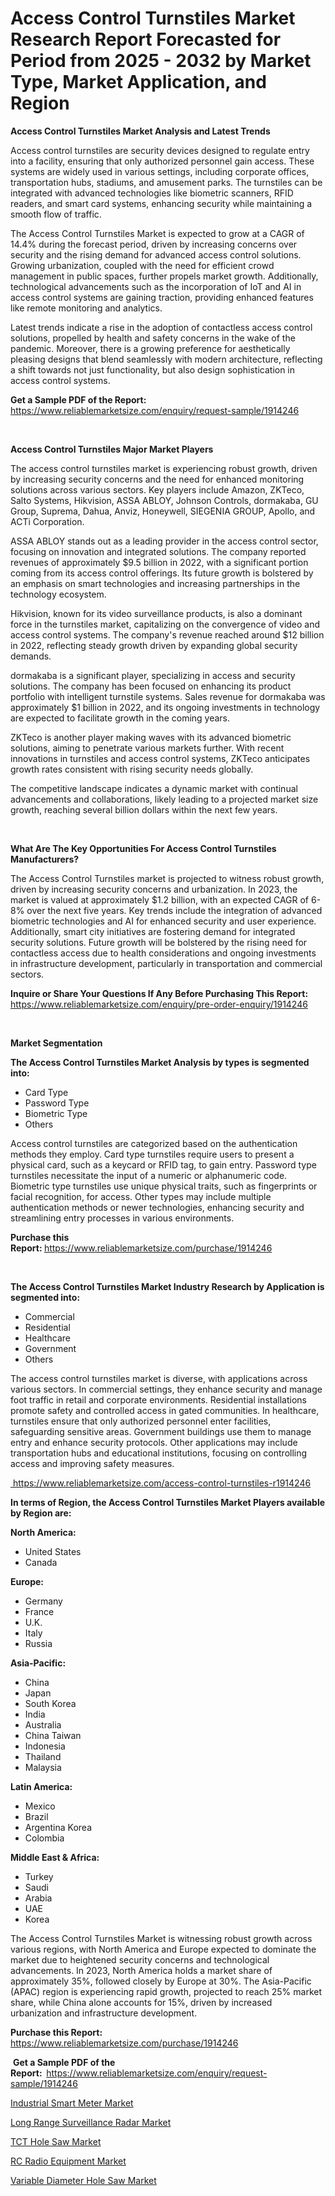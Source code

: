 <p><h1>Access Control Turnstiles Market Research Report Forecasted for Period from 2025 -  2032 by Market Type, Market Application, and Region</h1></p><p><strong>Access Control Turnstiles Market Analysis and Latest Trends</strong></p>
<p><p>Access control turnstiles are security devices designed to regulate entry into a facility, ensuring that only authorized personnel gain access. These systems are widely used in various settings, including corporate offices, transportation hubs, stadiums, and amusement parks. The turnstiles can be integrated with advanced technologies like biometric scanners, RFID readers, and smart card systems, enhancing security while maintaining a smooth flow of traffic.</p><p>The Access Control Turnstiles Market is expected to grow at a CAGR of 14.4% during the forecast period, driven by increasing concerns over security and the rising demand for advanced access control solutions. Growing urbanization, coupled with the need for efficient crowd management in public spaces, further propels market growth. Additionally, technological advancements such as the incorporation of IoT and AI in access control systems are gaining traction, providing enhanced features like remote monitoring and analytics.</p><p>Latest trends indicate a rise in the adoption of contactless access control solutions, propelled by health and safety concerns in the wake of the pandemic. Moreover, there is a growing preference for aesthetically pleasing designs that blend seamlessly with modern architecture, reflecting a shift towards not just functionality, but also design sophistication in access control systems.</p></p>
<p><strong>Get a Sample PDF of the Report:&nbsp;</strong> <a href="https://www.reliablemarketsize.com/enquiry/request-sample/1914246?utm_campaign=1888&utm_medium=2&utm_source=Github&utm_content=ia&utm_term=10042025&utm_id=access-control-turnstiles">https://www.reliablemarketsize.com/enquiry/request-sample/1914246</a></p>
<p>&nbsp;</p>
<p><strong>Access Control Turnstiles Major Market Players</strong></p>
<p><p>The access control turnstiles market is experiencing robust growth, driven by increasing security concerns and the need for enhanced monitoring solutions across various sectors. Key players include Amazon, ZKTeco, Salto Systems, Hikvision, ASSA ABLOY, Johnson Controls, dormakaba, GU Group, Suprema, Dahua, Anviz, Honeywell, SIEGENIA GROUP, Apollo, and ACTi Corporation.</p><p>ASSA ABLOY stands out as a leading provider in the access control sector, focusing on innovation and integrated solutions. The company reported revenues of approximately $9.5 billion in 2022, with a significant portion coming from its access control offerings. Its future growth is bolstered by an emphasis on smart technologies and increasing partnerships in the technology ecosystem.</p><p>Hikvision, known for its video surveillance products, is also a dominant force in the turnstiles market, capitalizing on the convergence of video and access control systems. The company's revenue reached around $12 billion in 2022, reflecting steady growth driven by expanding global security demands.</p><p>dormakaba is a significant player, specializing in access and security solutions. The company has been focused on enhancing its product portfolio with intelligent turnstile systems. Sales revenue for dormakaba was approximately $1 billion in 2022, and its ongoing investments in technology are expected to facilitate growth in the coming years.</p><p>ZKTeco is another player making waves with its advanced biometric solutions, aiming to penetrate various markets further. With recent innovations in turnstiles and access control systems, ZKTeco anticipates growth rates consistent with rising security needs globally.</p><p>The competitive landscape indicates a dynamic market with continual advancements and collaborations, likely leading to a projected market size growth, reaching several billion dollars within the next few years.</p></p>
<p>&nbsp;</p>
<p><strong>What Are The Key Opportunities For Access Control Turnstiles Manufacturers?</strong></p>
<p><p>The Access Control Turnstiles market is projected to witness robust growth, driven by increasing security concerns and urbanization. In 2023, the market is valued at approximately $1.2 billion, with an expected CAGR of 6-8% over the next five years. Key trends include the integration of advanced biometric technologies and AI for enhanced security and user experience. Additionally, smart city initiatives are fostering demand for integrated security solutions. Future growth will be bolstered by the rising need for contactless access due to health considerations and ongoing investments in infrastructure development, particularly in transportation and commercial sectors.</p></p>
<p><strong>Inquire or Share Your Questions If Any Before Purchasing This Report:</strong> <a href="https://www.reliablemarketsize.com/enquiry/pre-order-enquiry/1914246?utm_campaign=1888&utm_medium=2&utm_source=Github&utm_content=ia&utm_term=10042025&utm_id=access-control-turnstiles">https://www.reliablemarketsize.com/enquiry/pre-order-enquiry/1914246</a></p>
<p>&nbsp;</p>
<p><strong>Market Segmentation</strong></p>
<p><strong>The Access Control Turnstiles Market Analysis by types is segmented into:</strong></p>
<p><ul><li>Card Type</li><li>Password Type</li><li>Biometric Type</li><li>Others</li></ul></p>
<p><p>Access control turnstiles are categorized based on the authentication methods they employ. Card type turnstiles require users to present a physical card, such as a keycard or RFID tag, to gain entry. Password type turnstiles necessitate the input of a numeric or alphanumeric code. Biometric type turnstiles use unique physical traits, such as fingerprints or facial recognition, for access. Other types may include multiple authentication methods or newer technologies, enhancing security and streamlining entry processes in various environments.</p></p>
<p><strong>Purchase this Report:&nbsp;</strong><a href="https://www.reliablemarketsize.com/purchase/1914246?utm_campaign=1888&utm_medium=2&utm_source=Github&utm_content=ia&utm_term=10042025&utm_id=access-control-turnstiles">https://www.reliablemarketsize.com/purchase/1914246</a></p>
<p>&nbsp;</p>
<p><strong>The Access Control Turnstiles Market Industry Research by Application is segmented into:</strong></p>
<p><ul><li>Commercial</li><li>Residential</li><li>Healthcare</li><li>Government</li><li>Others</li></ul></p>
<p><p>The access control turnstiles market is diverse, with applications across various sectors. In commercial settings, they enhance security and manage foot traffic in retail and corporate environments. Residential installations promote safety and controlled access in gated communities. In healthcare, turnstiles ensure that only authorized personnel enter facilities, safeguarding sensitive areas. Government buildings use them to manage entry and enhance security protocols. Other applications may include transportation hubs and educational institutions, focusing on controlling access and improving safety measures.</p></p>
<p><a href="https://www.reliablemarketsize.com/access-control-turnstiles-r1914246?utm_campaign=1888&utm_medium=2&utm_source=Github&utm_content=ia&utm_term=10042025&utm_id=access-control-turnstiles">&nbsp;https://www.reliablemarketsize.com/access-control-turnstiles-r1914246</a></p>
<p><strong>In terms of Region, the Access Control Turnstiles Market Players available by Region are:</strong></p>
<p>
    <p> <strong> North America: </strong>
        <ul>
            <li>United States</li>
            <li>Canada</li>
        </ul>
        </p> 
    <p> <strong> Europe: </strong>
        <ul>
            <li>Germany</li>
            <li>France</li>
            <li>U.K.</li>
            <li>Italy</li>
            <li>Russia</li>
        </ul>
        </p> 
    <p> <strong> Asia-Pacific: </strong>
        <ul>
            <li>China</li>
            <li>Japan</li>
            <li>South Korea</li>
            <li>India</li>
            <li>Australia</li>
            <li>China Taiwan</li>
            <li>Indonesia</li>
            <li>Thailand</li>
            <li>Malaysia</li>
        </ul>
        </p> 
    <p> <strong> Latin America: </strong>
        <ul>
            <li>Mexico</li>
            <li>Brazil</li>
            <li>Argentina Korea</li>
            <li>Colombia</li>
        </ul>
        </p> 
    <p> <strong> Middle East & Africa: </strong>
        <ul>
            <li>Turkey</li>
            <li>Saudi</li>
            <li>Arabia</li>
            <li>UAE</li>
            <li>Korea</li>
        </ul>
    </p>
    </p>
<p><p>The Access Control Turnstiles Market is witnessing robust growth across various regions, with North America and Europe expected to dominate the market due to heightened security concerns and technological advancements. In 2023, North America holds a market share of approximately 35%, followed closely by Europe at 30%. The Asia-Pacific (APAC) region is experiencing rapid growth, projected to reach 25% market share, while China alone accounts for 15%, driven by increased urbanization and infrastructure development.</p></p>
<p><strong>Purchase this Report: </strong><a href="https://www.reliablemarketsize.com/purchase/1914246?utm_campaign=1888&utm_medium=2&utm_source=Github&utm_content=ia&utm_term=10042025&utm_id=access-control-turnstiles">https://www.reliablemarketsize.com/purchase/1914246</a></p>
<p>&nbsp;<strong>Get a Sample PDF of the Report:&nbsp;&nbsp;</strong><a href="https://www.reliablemarketsize.com/enquiry/request-sample/1914246?utm_campaign=1888&utm_medium=2&utm_source=Github&utm_content=ia&utm_term=10042025&utm_id=access-control-turnstiles">https://www.reliablemarketsize.com/enquiry/request-sample/1914246</a></p>
<p><strong></strong></p>
<p><p><a href="https://github.com/rojannovarwd/Market-Research-Report-List-1/blob/main/industrial-smart-meter-market.md?utm_campaign=1888&utm_medium=2&utm_source=Github&utm_content=ia&utm_term=10042025&utm_id=access-control-turnstiles">Industrial Smart Meter Market</a></p><p><a href="https://github.com/zeraikulkawb/Market-Research-Report-List-1/blob/main/long-range-surveillance-radar-market.md?utm_campaign=1888&utm_medium=2&utm_source=Github&utm_content=ia&utm_term=10042025&utm_id=access-control-turnstiles">Long Range Surveillance Radar Market</a></p><p><a href="https://github.com/dandatesha7q/Market-Research-Report-List-1/blob/main/tct-hole-saw-market.md?utm_campaign=1888&utm_medium=2&utm_source=Github&utm_content=ia&utm_term=10042025&utm_id=access-control-turnstiles">TCT Hole Saw Market</a></p><p><a href="https://github.com/dichkotuanny/Market-Research-Report-List-1/blob/main/rc-radio-equipment-market.md?utm_campaign=1888&utm_medium=2&utm_source=Github&utm_content=ia&utm_term=10042025&utm_id=access-control-turnstiles">RC Radio Equipment Market</a></p><p><a href="https://github.com/rullihipes6h/Market-Research-Report-List-1/blob/main/variable-diameter-hole-saw-market.md?utm_campaign=1888&utm_medium=2&utm_source=Github&utm_content=ia&utm_term=10042025&utm_id=access-control-turnstiles">Variable Diameter Hole Saw Market</a></p></p>